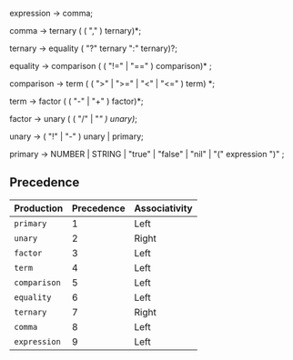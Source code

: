 expression -> comma;

comma -> ternary ( ( "," ) ternary)*;

ternary -> equality ( "?" ternary ":" ternary)?;

equality -> comparison ( ( "!=" | "==" ) comparison)* ;

comparison -> term ( ( ">" | ">=" | "<" | "<=" ) term) *;

term -> factor ( ( "-" | "+" ) factor)*;

factor -> unary ( ( "/" | "*" ) unary)*;

unary -> ( "!" | "-" ) unary | primary;

primary -> NUMBER | STRING | "true" | "false" | "nil" | "(" expression ")" ;


## Precedence
| Production           | Precedence | Associativity |
|----------------------|------------|--------------|
| `primary`        | 1          | Left         |
| `unary`        | 2          | Right         |
| `factor`           | 3          | Left        |
| `term`        | 4          | Left        |
| `comparison`        | 5          | Left        |
| `equality`        | 6          | Left        |
| `ternary`        | 7          | Right        |
| `comma`        | 8          | Left        |
| `expression`        | 9          | Left        |

